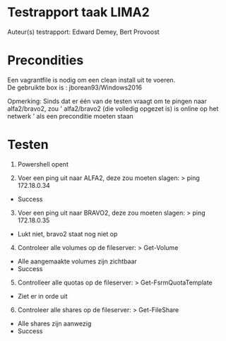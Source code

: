 # Testrapport taak LIMA2

Auteur(s) testrapport: Edward Demey, Bert Provoost

# Precondities

Een vagrantfile is nodig om een clean install uit te voeren.  
De gebruikte box is : jborean93/Windows2016

Opmerking: Sinds dat er één van de testen vraagt om te pingen naar alfa2/bravo2, zou ' alfa2/bravo2 (die volledig opgezet is) is online op het netwerk ' als een preconditie moeten staan
# Testen

1. Powershell opent

2. Voer een ping uit naar ALFA2, deze zou moeten slagen: > ping 172.18.0.34
 - Success
 
3. Voer een ping uit naar BRAVO2, deze zou moeten slagen: > ping 172.18.0.35
 - Lukt niet, bravo2 staat nog niet op 
 
4. Controleer alle volumes op de fileserver: > Get-Volume
 - Alle aangemaakte volumes zijn zichtbaar
 - Success
 
5. Controlleer alle quotas op de fileserver: > Get-FsrmQuotaTemplate    
 - Ziet er in orde uit

6. Controleer alle shares op de fileserver: > Get-FileShare
 - Alle shares zijn aanwezig
 - Success